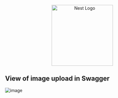 <p align="center">
  <a href="http://nestjs.com/" target="blank"><img src="https://nestjs.com/img/logo-small.svg" width="200" alt="Nest Logo" /></a>
</p>

## View of image upload in Swagger
![image](https://github.com/user-attachments/assets/b359cddd-02b2-4c7c-9c7d-61d642d452d1)
